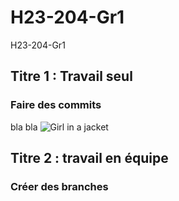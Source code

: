# H23-204-Gr1
H23-204-Gr1
## Titre 1 : Travail seul 
### Faire des commits 
bla bla 
<img src="img_girl.jpg" alt="Girl in a jacket">
## Titre 2 : travail en équipe 
### Créer des branches
